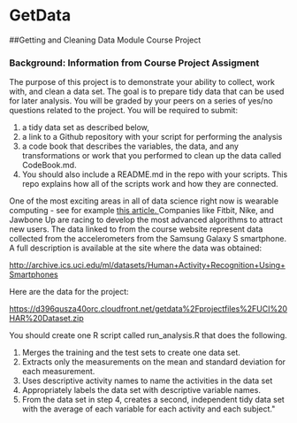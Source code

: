 # GetData

##Getting and Cleaning Data Module Course Project

### Background: Information from Course Project Assigment

The purpose of this project is to demonstrate your ability to collect, work with, and clean a data set. The goal is to prepare tidy data 
that can be used for later analysis. You will be graded by your peers on a series of yes/no questions related to the project. 
You will be required to submit: 

   1. a tidy data set as described below,
   2. a link to a Github repository with your script for performing the analysis
   3. a code book that describes the variables, the data, and any transformations or work that you performed to clean up the data called CodeBook.md. 
   4. You should also include a README.md in the repo with your scripts. This repo explains how all of the scripts work and how they are connected. 

One of the most exciting areas in all of data science right now is wearable computing - see for example <a href="http://www.insideactivitytracking.com/data-science-activity-tracking-and-the-battle-for-the-worlds-top-sports-brand/">this article. </a>
Companies like Fitbit, Nike, and Jawbone Up are racing to develop the most advanced algorithms to attract new users. 
The data linked to from the course website represent data collected from the accelerometers from the Samsung Galaxy S smartphone. 
A full description is available at the site where the data was obtained:

http://archive.ics.uci.edu/ml/datasets/Human+Activity+Recognition+Using+Smartphones

Here are the data for the project:

https://d396qusza40orc.cloudfront.net/getdata%2Fprojectfiles%2FUCI%20HAR%20Dataset.zip

You should create one R script called run_analysis.R that does the following. 

   1. Merges the training and the test sets to create one data set.
   2. Extracts only the measurements on the mean and standard deviation for each measurement. 
   3. Uses descriptive activity names to name the activities in the data set
   4. Appropriately labels the data set with descriptive variable names. 
   5. From the data set in step 4, creates a second, independent tidy data set with the average of each variable for each activity and each subject."



